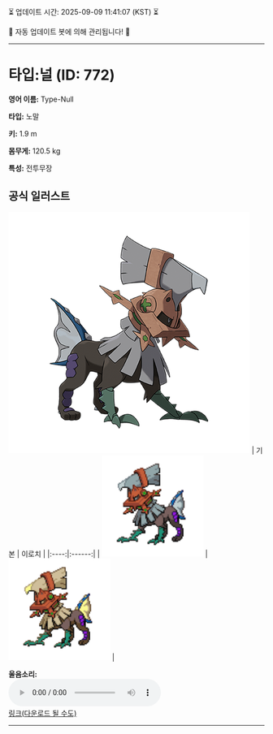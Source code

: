 
⏳ 업데이트 시간: 2025-09-09 11:41:07 (KST) ⏳

🤖 자동 업데이트 봇에 의해 관리됩니다! 🤖

---

# 타입:널 (ID: 772)
**영어 이름:** Type-Null

**타입:** 노말

**키:** 1.9 m

**몸무게:** 120.5 kg

**특성:** 전투무장

## 공식 일러스트
![](https://raw.githubusercontent.com/PokeAPI/sprites/master/sprites/pokemon/other/official-artwork/772.png)
| 기본 | 이로치 |
|:----:|:------:|
| <img src="https://raw.githubusercontent.com/PokeAPI/sprites/master/sprites/pokemon/772.png" width="200"> | <img src="https://raw.githubusercontent.com/PokeAPI/sprites/master/sprites/pokemon/shiny/772.png" width="200"> |

**울음소리:**<br><audio controls src="https://raw.githubusercontent.com/PokeAPI/cries/main/cries/pokemon/latest/772.ogg"></audio><br> [링크(다운로드 될 수도)](https://raw.githubusercontent.com/PokeAPI/cries/main/cries/pokemon/latest/772.ogg)


---

